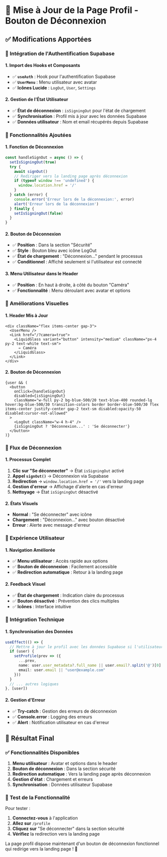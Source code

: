 # 🔐 Mise à Jour de la Page Profil - Bouton de Déconnexion

## ✅ Modifications Apportées

### 🔑 **Intégration de l'Authentification Supabase**

#### **1. Import des Hooks et Composants**
- ✅ **`useAuth`** : Hook pour l'authentification Supabase
- ✅ **`UserMenu`** : Menu utilisateur avec avatar
- ✅ **Icônes Lucide** : `LogOut`, `User`, `Settings`

#### **2. Gestion de l'État Utilisateur**
- ✅ **État de déconnexion** : `isSigningOut` pour l'état de chargement
- ✅ **Synchronisation** : Profil mis à jour avec les données Supabase
- ✅ **Données utilisateur** : Nom et email récupérés depuis Supabase

### 🎯 **Fonctionnalités Ajoutées**

#### **1. Fonction de Déconnexion**
```typescript
const handleSignOut = async () => {
  setIsSigningOut(true)
  try {
    await signOut()
    // Rediriger vers la landing page après déconnexion
    if (typeof window !== 'undefined') {
      window.location.href = '/'
    }
  } catch (error) {
    console.error('Erreur lors de la déconnexion:', error)
    alert('Erreur lors de la déconnexion')
  } finally {
    setIsSigningOut(false)
  }
}
```

#### **2. Bouton de Déconnexion**
- ✅ **Position** : Dans la section "Sécurité"
- ✅ **Style** : Bouton bleu avec icône LogOut
- ✅ **État de chargement** : "Déconnexion..." pendant le processus
- ✅ **Conditionnel** : Affiché seulement si l'utilisateur est connecté

#### **3. Menu Utilisateur dans le Header**
- ✅ **Position** : En haut à droite, à côté du bouton "Caméra"
- ✅ **Fonctionnalité** : Menu déroulant avec avatar et options

### 🎨 **Améliorations Visuelles**

#### **1. Header Mis à Jour**
```tsx
<div className="flex items-center gap-3">
  <UserMenu />
  <Link href="/?camera=true">
    <LiquidGlass variant="button" intensity="medium" className="px-4 py-2 text-white text-sm">
      ← Caméra
    </LiquidGlass>
  </Link>
</div>
```

#### **2. Bouton de Déconnexion**
```tsx
{user && (
  <button
    onClick={handleSignOut}
    disabled={isSigningOut}
    className="w-full py-2 bg-blue-500/20 text-blue-400 rounded-lg hover:bg-blue-500/30 transition-colors border border-blue-500/30 flex items-center justify-center gap-2 text-sm disabled:opacity-50 disabled:cursor-not-allowed"
  >
    <LogOut className="w-4 h-4" />
    {isSigningOut ? 'Déconnexion...' : 'Se déconnecter'}
  </button>
)}
```

### 🔄 **Flux de Déconnexion**

#### **1. Processus Complet**
1. **Clic sur "Se déconnecter"** → État `isSigningOut` activé
2. **Appel `signOut()`** → Déconnexion via Supabase
3. **Redirection** → `window.location.href = '/'` vers la landing page
4. **Gestion d'erreur** → Affichage d'alerte en cas d'erreur
5. **Nettoyage** → État `isSigningOut` désactivé

#### **2. États Visuels**
- **Normal** : "Se déconnecter" avec icône
- **Chargement** : "Déconnexion..." avec bouton désactivé
- **Erreur** : Alerte avec message d'erreur

### 📱 **Expérience Utilisateur**

#### **1. Navigation Améliorée**
- ✅ **Menu utilisateur** : Accès rapide aux options
- ✅ **Bouton de déconnexion** : Facilement accessible
- ✅ **Redirection automatique** : Retour à la landing page

#### **2. Feedback Visuel**
- ✅ **État de chargement** : Indication claire du processus
- ✅ **Bouton désactivé** : Prévention des clics multiples
- ✅ **Icônes** : Interface intuitive

### 🔧 **Intégration Technique**

#### **1. Synchronisation des Données**
```typescript
useEffect(() => {
  // Mettre à jour le profil avec les données Supabase si l'utilisateur est connecté
  if (user) {
    setProfile(prev => ({
      ...prev,
      name: user.user_metadata?.full_name || user.email?.split('@')[0] || "Utilisateur",
      email: user.email || "user@example.com"
    }))
  }
  // ... autres logiques
}, [user])
```

#### **2. Gestion d'Erreur**
- ✅ **Try-catch** : Gestion des erreurs de déconnexion
- ✅ **Console.error** : Logging des erreurs
- ✅ **Alert** : Notification utilisateur en cas d'erreur

## 🎯 **Résultat Final**

### ✅ **Fonctionnalités Disponibles**
1. **Menu utilisateur** : Avatar et options dans le header
2. **Bouton de déconnexion** : Dans la section sécurité
3. **Redirection automatique** : Vers la landing page après déconnexion
4. **Gestion d'état** : Chargement et erreurs
5. **Synchronisation** : Données utilisateur Supabase

### 🚀 **Test de la Fonctionnalité**

Pour tester :
1. **Connectez-vous** à l'application
2. **Allez sur** `/profile`
3. **Cliquez sur** "Se déconnecter" dans la section sécurité
4. **Vérifiez** la redirection vers la landing page

La page profil dispose maintenant d'un bouton de déconnexion fonctionnel qui redirige vers la landing page ! 🎉
